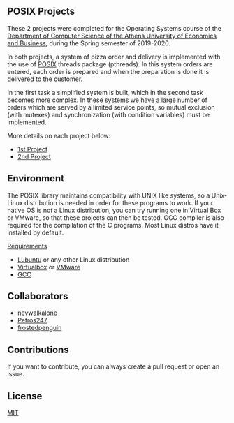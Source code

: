 ## POSIX Projects

These 2 projects were completed for the Operating Systems course of the [Department of Computer Science of the Athens University of Economics and Business](https://www.dept.aueb.gr/el/cs), during the Spring semester of 2019-2020.

In both projects, a system of pizza order and delivery is implemented with the use of
[POSIX](https://www.cs.cmu.edu/afs/cs/academic/class/15492-f07/www/pthreads.html) threads package (pthreads). In this system orders are entered, each order is prepared
and when the preparation is done it is delivered to the customer.

In the first task
a simplified system is built, which in the second task becomes more complex. In these systems we
have a large number of orders which are served by a limited service points, so
mutual exclusion (with mutexes) and synchronization (with condition
variables) must be implemented.

More details on each project below:

- [1st Project](1st-Assignment)
- [2nd Project](2nd-Assignment)

## Environment

The POSIX library maintains compatibility with UNIX like systems, so a Unix-Linux distribution is needed in order for these programs to work. If your native OS is not a Linux distribution, you can try running one in Virtual Box or VMware, so that these projects can then be tested. GCC compiler is also required for the compilation of the C programs. Most Linux distros have it installed by default.

<ins>Requirements</ins>

- [Lubuntu](https://lubuntu.net/) or any other Linux distribution
- [Virtualbox](https://www.virtualbox.org/) or [VMware](https://www.vmware.com/)
- [GCC](https://linuxize.com/post/how-to-install-gcc-compiler-on-ubuntu-18-04)

## Collaborators
- [nevwalkalone](https://github.com/nevwalkalone)
- [Petros247](https://github.com/Petros247)
- [frostedpenguin](https://github.com/frostedpenguin)

## Contributions

If you want to contribute, you can always create a pull request or open an issue.

## License

[MIT](LICENSE)
